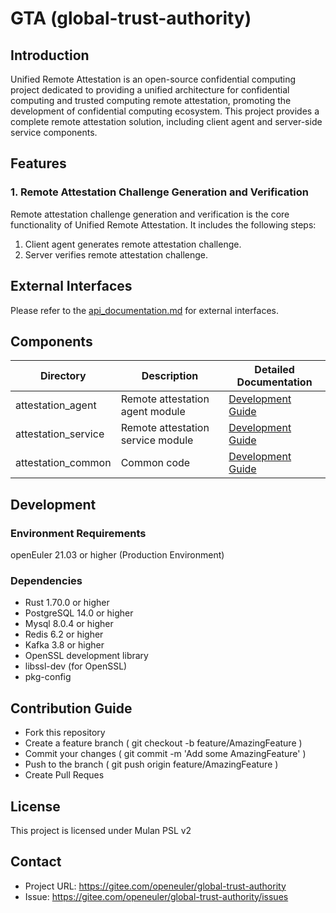 # GTA (global-trust-authority)

## Introduction
Unified Remote Attestation is an open-source confidential computing project dedicated to providing a unified architecture for confidential computing and trusted computing remote attestation, promoting the development of confidential computing ecosystem. This project provides a complete remote attestation solution, including client agent and server-side service components.

## Features

### 1. Remote Attestation Challenge Generation and Verification

Remote attestation challenge generation and verification is the core functionality of Unified Remote Attestation. It includes the following steps:
1. Client agent generates remote attestation challenge.
2. Server verifies remote attestation challenge.

## External Interfaces

Please refer to the [api_documentation.md](docs/api_documentation.md) for external interfaces.

## Components

| Directory           | Description          | Detailed Documentation |
| ------------------- | -------------------- | --------------------- |
| attestation_agent   | Remote attestation agent module | [Development Guide](docs/attestation_agent.md) |
| attestation_service | Remote attestation service module | [Development Guide](docs/attestation_service.md) |
| attestation_common  | Common code          | [Development Guide](docs/attestation_common.md) |

## Development

### Environment Requirements
openEuler 21.03 or higher (Production Environment)

### Dependencies

* Rust 1.70.0 or higher
* PostgreSQL 14.0 or higher
* Mysql 8.0.4 or higher
* Redis 6.2 or higher
* Kafka 3.8 or higher
* OpenSSL development library
* libssl-dev (for OpenSSL)
* pkg-config


## Contribution Guide
- Fork this repository
- Create a feature branch ( git checkout -b feature/AmazingFeature )
- Commit your changes ( git commit -m 'Add some AmazingFeature' )
- Push to the branch ( git push origin feature/AmazingFeature )
- Create Pull Reques

## License
This project is licensed under Mulan PSL v2

## Contact
- Project URL: https://gitee.com/openeuler/global-trust-authority
- Issue: https://gitee.com/openeuler/global-trust-authority/issues
